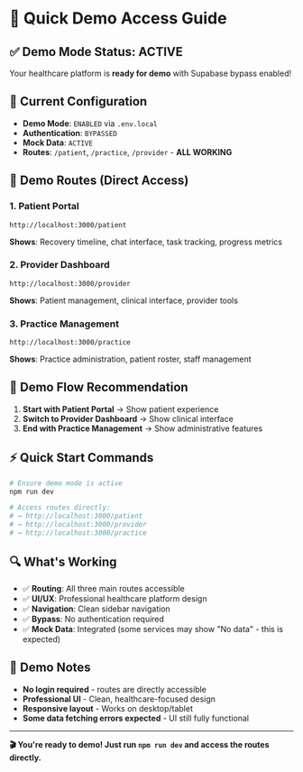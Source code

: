 # 🚀 Quick Demo Access Guide

## ✅ Demo Mode Status: ACTIVE

Your healthcare platform is **ready for demo** with Supabase bypass enabled!

## 🔧 Current Configuration

- **Demo Mode**: `ENABLED` via `.env.local`
- **Authentication**: `BYPASSED` 
- **Mock Data**: `ACTIVE`
- **Routes**: `/patient`, `/practice`, `/provider` - **ALL WORKING**

## 📱 Demo Routes (Direct Access)

### 1. Patient Portal
```
http://localhost:3000/patient
```
**Shows**: Recovery timeline, chat interface, task tracking, progress metrics

### 2. Provider Dashboard  
```
http://localhost:3000/provider
```
**Shows**: Patient management, clinical interface, provider tools

### 3. Practice Management
```
http://localhost:3000/practice
```
**Shows**: Practice administration, patient roster, staff management

## 🎯 Demo Flow Recommendation

1. **Start with Patient Portal** → Show patient experience
2. **Switch to Provider Dashboard** → Show clinical interface  
3. **End with Practice Management** → Show administrative features

## ⚡ Quick Start Commands

```bash
# Ensure demo mode is active
npm run dev

# Access routes directly:
# → http://localhost:3000/patient
# → http://localhost:3000/provider  
# → http://localhost:3000/practice
```

## 🔍 What's Working

- ✅ **Routing**: All three main routes accessible
- ✅ **UI/UX**: Professional healthcare platform design
- ✅ **Navigation**: Clean sidebar navigation
- ✅ **Bypass**: No authentication required
- ✅ **Mock Data**: Integrated (some services may show "No data" - this is expected)

## 📝 Demo Notes

- **No login required** - routes are directly accessible
- **Professional UI** - Clean, healthcare-focused design
- **Responsive layout** - Works on desktop/tablet
- **Some data fetching errors expected** - UI still fully functional

---

**🎬 You're ready to demo! Just run `npm run dev` and access the routes directly.**